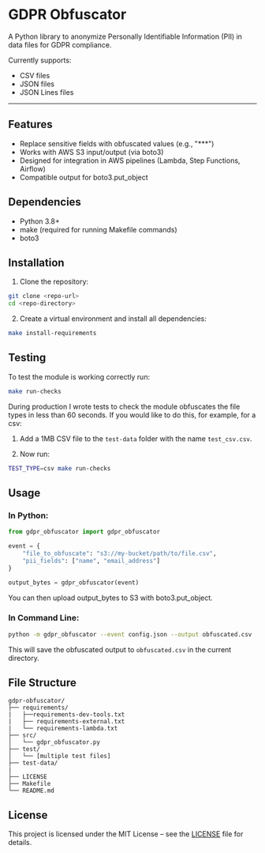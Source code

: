# GDPR Obfuscator

A Python library to anonymize Personally Identifiable Information (PII) in data files for GDPR compliance.

Currently supports:
- CSV files
- JSON files
- JSON Lines files

---

## Features

- Replace sensitive fields with obfuscated values (e.g., "***")
- Works with AWS S3 input/output (via boto3)
- Designed for integration in AWS pipelines (Lambda, Step Functions, Airflow)
- Compatible output for boto3.put_object

## Dependencies

- Python 3.8+
- make (required for running Makefile commands)
- boto3

## Installation

1. Clone the repository:

```bash
git clone <repo-url>
cd <repo-directory>
```

2. Create a virtual environment and install all dependencies:

```bash
make install-requirements
```

## Testing

To test the module is working correctly run:

```bash
make run-checks
```

During production I wrote tests to check the module obfuscates the file types in less than 60 seconds. If you would like to do this, for example, for a csv:

1. Add a 1MB CSV file to the `test-data` folder with the name `test_csv.csv`.

2. Now run:

```bash
TEST_TYPE=csv make run-checks
```

## Usage

### In Python:

```python
from gdpr_obfuscator import gdpr_obfuscator

event = {
    "file_to_obfuscate": "s3://my-bucket/path/to/file.csv",
    "pii_fields": ["name", "email_address"]
}

output_bytes = gdpr_obfuscator(event)
```
You can then upload output_bytes to S3 with boto3.put_object.

### In Command Line:

```bash
python -m gdpr_obfuscator --event config.json --output obfuscated.csv
```
This will save the obfuscated output to `obfuscated.csv` in the current directory.

## File Structure

```
gdpr-obfuscator/
├── requirements/
|   ├──requirements-dev-tools.txt
|   ├── requirements-external.txt
|   └── requirements-lambda.txt
├── src/
│   └── gdpr_obfuscator.py
├── test/
│   └── [multiple test files]
├── test-data/
|
├── LICENSE
├── Makefile
└── README.md
```

## License

This project is licensed under the MIT License – see the [LICENSE](LICENSE) file for details.
